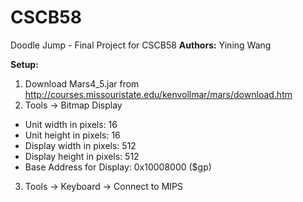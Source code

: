 # CSCB58
Doodle Jump - Final Project for CSCB58
**Authors:** Yining Wang

**Setup:**
1. Download Mars4_5.jar from http://courses.missouristate.edu/kenvollmar/mars/download.htm
2. Tools -> Bitmap Display 

 - Unit width in pixels: 16					     
 - Unit height in pixels: 16
 - Display width in pixels: 512
 - Display height in pixels: 512
 - Base Address for Display: 0x10008000 ($gp)
 
 3. Tools -> Keyboard -> Connect to MIPS
 
 
